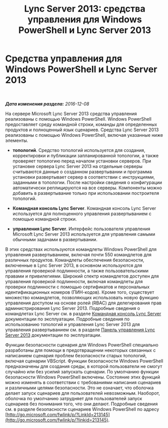 ﻿---
title: 'Lync Server 2013: средства управления для Windows PowerShell и Lync Server 2013'
TOCTitle: Средства управления для Windows PowerShell и Lync Server 2013
ms:assetid: 6a285f7c-0ef5-4cab-9976-d03be276e35d
ms:mtpsurl: https://technet.microsoft.com/ru-ru/library/Dn481130(v=OCS.15)
ms:contentKeyID: 59679353
ms.date: 12/10/2016
mtps_version: v=OCS.15
ms.translationtype: HT
---

# Средства управления для Windows PowerShell и Lync Server 2013

 

_**Дата изменения раздела:** 2016-12-08_

На сервере Microsoft Lync Server 2013 средства управления реализованы с помощью Windows PowerShell. Windows PowerShell предоставляет среду командной строки, команды для определенных продуктов и полноценный язык сценариев. Средства Lync Server 2013 реализованы с помощью Windows PowerShell, включая указанные ниже элементы.

  - **топологий**. Средство топологий используется для создания, корректировки и публикации запланированной топологии, а также проверяет топологию перед началом установки серверов. При установке сервера Lync Server 2013 на отдельные серверы считываются данные о созданном развертывании и программа установки развертывает сервер в соответствии с инструкциями, заданными в топологии. После настройки сведения о конфигурации автоматически реплицируются на все серверы. Компоненты можно добавить в развертывание только при использовании построителя топологий.

  - **Командная консоль Lync Server**. Командная консоль Lync Server используется для полноценного управления развертыванием с помощью командной строки.

  - **управления Lync Server**. Интерфейс пользователя управления Microsoft Lync Server 2013 используется для управления самыми обычными задачами в развертывании.

В этих средствах используются командлеты Windows PowerShell для управления развертыванием, включая почти 550 командлетов для различных продуктов. Командлеты обеспечения безопасности, включенные в Lync Server 2013, в основном используются для управления проверкой подлинности, а также пользовательскими правами и привилегиями. Широкий спектр командлетов доступен для управления проверкой подлинности, включая командлеты для проверки подлинности с помощью сертификатов и персональных идентификационных номеров (ПИН-кодов). Кроме того, существует множество командлетов, позволяющих использовать новую функцию управления доступом на основе ролей (RBAC) для делегирования прав администрирования Lync Server 2013. Подробные сведения о командлетах Lync Server см. в разделе [Командная консоль Lync Server](lync-server-2013-lync-server-management-shell.md) документации по эксплуатации. Подробные сведения по использованию топологий и управления Lync Server 2013 для управления развертыванием см. в разделе [Панель управления Lync Server 2013](https://technet.microsoft.com/ru-ru/library/gg133224\(v=ocs.15\)) документации по эксплуатации.

Функции безопасности сценария для Windows PowerShell специально разработаны для помощи в предотвращении некоторых связанных с написанием сценария проблем безопасности старых топологий, включая сценарии VBScript. Функции безопасности Windows PowerShell предназначены для создания среды, в которой пользователи не смогут случайно или без усилий запускать сценарии. По умолчанию функции безопасности Windows PowerShell включены. Состояние этих функций можно изменять в соответствии с требованиями написания сценариев и различными целями безопасности. Это не означает, что оболочка делает запуск сценариев для пользователей невозможным. Наоборот, оболочка по умолчанию затрудняет для пользователей запуск сценариев без понимания того, что они делают. Подробные сведения см. в разделе безопасности сценариев Windows PowerShell по адресу [http://go.microsoft.com/fwlink/p/?LinkId=213145](http://go.microsoft.com/fwlink/p/?linkid=213145).

